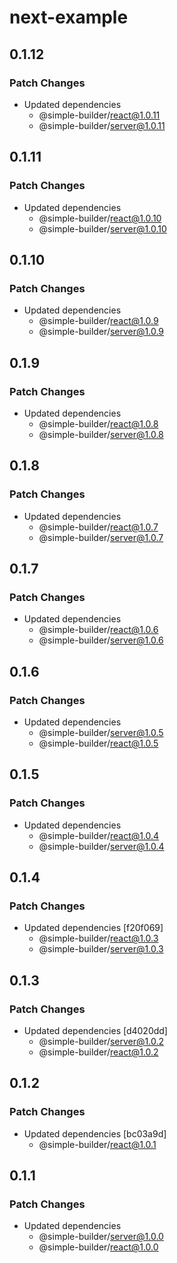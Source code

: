 # next-example

## 0.1.12

### Patch Changes

- Updated dependencies
  - @simple-builder/react@1.0.11
  - @simple-builder/server@1.0.11

## 0.1.11

### Patch Changes

- Updated dependencies
  - @simple-builder/react@1.0.10
  - @simple-builder/server@1.0.10

## 0.1.10

### Patch Changes

- Updated dependencies
  - @simple-builder/react@1.0.9
  - @simple-builder/server@1.0.9

## 0.1.9

### Patch Changes

- Updated dependencies
  - @simple-builder/react@1.0.8
  - @simple-builder/server@1.0.8

## 0.1.8

### Patch Changes

- Updated dependencies
  - @simple-builder/react@1.0.7
  - @simple-builder/server@1.0.7

## 0.1.7

### Patch Changes

- Updated dependencies
  - @simple-builder/react@1.0.6
  - @simple-builder/server@1.0.6

## 0.1.6

### Patch Changes

- Updated dependencies
  - @simple-builder/server@1.0.5
  - @simple-builder/react@1.0.5

## 0.1.5

### Patch Changes

- Updated dependencies
  - @simple-builder/react@1.0.4
  - @simple-builder/server@1.0.4

## 0.1.4

### Patch Changes

- Updated dependencies [f20f069]
  - @simple-builder/react@1.0.3
  - @simple-builder/server@1.0.3

## 0.1.3

### Patch Changes

- Updated dependencies [d4020dd]
  - @simple-builder/server@1.0.2
  - @simple-builder/react@1.0.2

## 0.1.2

### Patch Changes

- Updated dependencies [bc03a9d]
  - @simple-builder/react@1.0.1

## 0.1.1

### Patch Changes

- Updated dependencies
  - @simple-builder/server@1.0.0
  - @simple-builder/react@1.0.0
